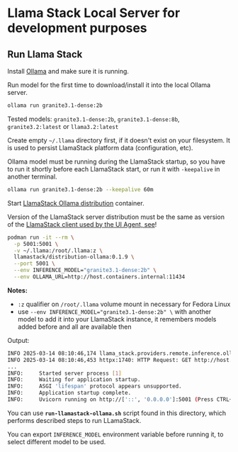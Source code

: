 # Llama Stack Local Server for development purposes

## Run Llama Stack

Install [Ollama](https://ollama.com/download) and make sure it is running.

Run model for the first time to download/install it into the local Ollama server.

```sh
ollama run granite3.1-dense:2b
```

Tested models: `granite3.1-dense:2b`, `granite3.1-dense:8b`, `granite3.2:latest` or `llama3.2:latest`

Create empty `~/.llama` directory first, if it doesn't exist on your filesystem. It is used to persist LlamaStack platform data (configuration, etc).

Ollama model must be running during the LlamaStack startup, so you have to run it shortly before each LlamaStack start, or run it with `-keepalive` in another terminal.

```sh
ollama run granite3.1-dense:2b --keepalive 60m 
```

Start [LlamaStack Ollama distribution](https://llama-stack.readthedocs.io/en/latest/distributions/self_hosted_distro/ollama.html#ollama-distribution) container.

Version of the LlamaStack server distribution must be the same as version of the [LlamaStack client used by the UI Agent, see](./libs/next_gen_ui_llama_stack/requirements.txt)!

```sh
podman run -it --rm \
  -p 5001:5001 \
  -v ~/.llama:/root/.llama:z \
  llamastack/distribution-ollama:0.1.9 \
  --port 5001 \
  --env INFERENCE_MODEL="granite3.1-dense:2b" \
  --env OLLAMA_URL=http://host.containers.internal:11434
```
**Notes:** 
* `:z` qualifier on `/root/.llama` volume mount in necessary for Fedora Linux
* use `--env INFERENCE_MODEL="granite3.1-dense:2b" \` with another model to add it into your LlamaStack instance, it remembers models added before and all are available then

Output:

```sh
INFO 2025-03-14 08:10:46,174 llama_stack.providers.remote.inference.ollama.ollama:74: checking connectivity to Ollama at `http://host.containers.internal:11434`...
INFO 2025-03-14 08:10:46,453 httpx:1740: HTTP Request: GET http://host.containers.internal:11434/api/ps "HTTP/1.1 200 OK"
...
INFO:     Started server process [1]
INFO:     Waiting for application startup.
INFO:     ASGI 'lifespan' protocol appears unsupported.
INFO:     Application startup complete.
INFO:     Uvicorn running on http://['::', '0.0.0.0']:5001 (Press CTRL+C to quit)
```


You can use **`run-llamastack-ollama.sh`** script found in this directory, which performs described steps to run LLamaStack.

You can export `INFERENCE_MODEL` environment variable before running it, to select different model to be used.
